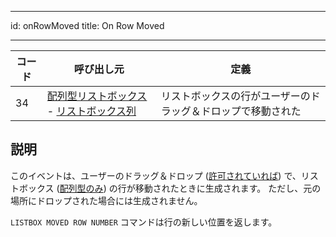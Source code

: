 - - -
id: onRowMoved title: On Row Moved
- - -

| コード | 呼び出し元                                                                                                          | 定義                             |
| --- | -------------------------------------------------------------------------------------------------------------- | ------------------------------ |
| 34  | [配列型リストボックス](FormObjects/listbox_overview.md#配列リストボックス) - [リストボックス列](FormObjects/listbox_overview.md#リストボックス列) | リストボックスの行がユーザーのドラッグ＆ドロップで移動された |


## 説明

このイベントは、ユーザーのドラッグ＆ドロップ ([許可されていれば](FormObjects/properties_Action.md#行の移動可)) で、リストボックス ([配列型のみ](FormObjects/listbox_overview.md#配列リストボックス)) の行が移動されたときに生成されます。 ただし、元の場所にドロップされた場合には生成されません。

`LISTBOX MOVED ROW NUMBER` コマンドは行の新しい位置を返します。 